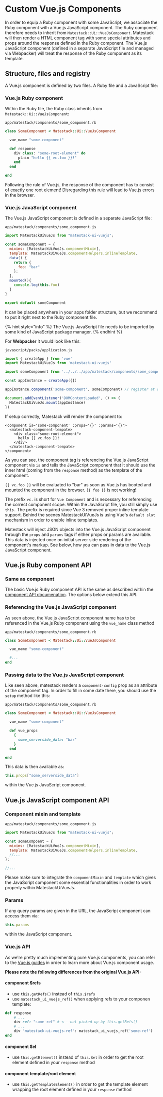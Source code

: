 # Custom Vue.js Components

In order to equip a Ruby component with some JavaScript, we associate the Ruby component with a Vue.js JavaScript component. The Ruby component therefore needs to inherit from `Matestack::Ui::VueJsComponent`. Matestack will then render a HTML component tag with some special attributes and props around the response defined in the Ruby component. The Vue.js JavaScript component (defined in a separate JavaScript file and managed via Webpacker) will treat the response of the Ruby component as its template.

## Structure, files and registry

A Vue.js component is defined by two files. A Ruby file and a JavaScript file:

### Vue.js Ruby component

Within the Ruby file, the Ruby class inherits from `Matestack::Ui::VueJsComponent`:

`app/matestack/components/some_component.rb`

```ruby
class SomeComponent < Matestack::Ui::VueJsComponent

  vue_name "some-component"

  def response
    div class: "some-root-element" do
      plain "hello {{ vc.foo }}!"
    end
  end

end
```

Following the rule of Vue.js, the response of the component has to consist of exactly one root element! Disregarding this rule will lead to Vue.js errors in the browser.

### Vue.js JavaScript component

The Vue.js JavaScript component is defined in a separate JavaScript file:

`app/matestack/components/some_component.js`

```javascript
import MatestackUiVueJs from "matestack-ui-vuejs";

const someComponent = {
  mixins: [MatestackUiVueJs.componentMixin],
  template: MatestackUiVueJs.componentHelpers.inlineTemplate,
  data() {
    return {
      foo: "bar"
    };
  },
  mounted(){
    console.log(this.foo)
  }
}

export default someComponent
```

It can be placed anywhere in your apps folder structure, but we recommend to put it right next to the Ruby component file.

{% hint style="info" %}
The Vue.js JavaScript file needs to be imported by some kind of JavaScript package manager.
{% endhint %}

For **Webpacker** it would look like this:

`javascript/packs/application.js`

```js
import { createApp } from 'vue'
import MatestackUiVueJs from 'matestack-ui-vuejs'

import someComponent from '../../../app/matestack/components/some_component' // import component definition from source

const appInstance = createApp({})

appInstance.component('some-component', someComponent) // register at appInstance

document.addEventListener('DOMContentLoaded', () => {
  MatestackUiVueJs.mount(appInstance)
})
```

If setup correctly, Matestack will render the component to:

```markup
<component is='some-component' :props='{}' :params='{}'>
  <matestack-component-tempate>
    <div class="some-root-element">
      hello {{ vc.foo }}!
    </div>
  </matestack-component-tempate>
</component>
```

As you can see, the component tag is referencing the Vue.js JavaScript component via `is` and tells the JavaScript component that it should use the inner html (coming from the `response` method) as the template of the component.

`{{ vc.foo }}` will be evaluated to "bar" as soon as Vue.js has booted and mounted the component in the browser. `{{ foo }}` is not working!

The prefix `vc.` is short for `Vue Component` and is necessary for referencing the correct component scope. Within the JavaScript file, you still simply use `this.` The prefix is required since Vue 3 removed proper inline template support. Behind the scenes MatestackUiVueJs is using Vue's `default slot` mechanism in order to enable inline templates.

Matestack will inject JSON objects into the Vue.js JavaScript component through the `props` and `params` tags if either props or params are available. This data is injected once on initial server side rendering of the component's markup. See below, how you can pass in data to the Vue.js JavaScript component.

## Vue.js Ruby component API

### Same as component

The basic Vue.js Ruby component API is the same as described within the [component API documenation](../ui-in-pure-ruby/components/component-api.md). The options below extend this API.

### Referencing the Vue.js JavaScript component

As seen above, the Vue.js JavaScript component name has to be referenced in the Vue.js Ruby component using the `vue_name` class method

`app/matestack/components/some_component.rb`

```ruby
class SomeComponent < Matestack::Ui::VueJsComponent

  vue_name "some-component"

  #...
end
```

### Passing data to the Vue.js JavaScript component

Like seen above, matestack renders a `component-config` prop as an attribute of the component tag. In order to fill in some date there, you should use the `setup` method like this:

`app/matestack/components/some_component.rb`

```ruby
class SomeComponent < Matestack::Ui::VueJsComponent

  vue_name "some-component"

  def vue_props
    {
      some_serverside_data: "bar"
    }
  end

end
```

This data is then available as:

```javascript
this.props["some_serverside_data"]
```

within the Vue.js JavaScript component.

## Vue.js JavaScript component API

### Component mixin and template

`app/matestack/components/some_component.js`

```javascript
import MatestackUiVueJs from "matestack-ui-vuejs";

const someCompoent = {
  mixins: [MatestackUiVueJs.componentMixin],
  template: MatestackUiVueJs.componentHelpers.inlineTemplate,
  //...
};

//...
```

Please make sure to integrate the `componentMixin` and `template` which gives the JavaScript component some essential functionalities in order to work properly within MatestackUiVueJs.

### Params

If any query params are given in the URL, the JavaScript component can access them via:

```javascript
this.params
```

within the JavaScript component.

### Vue.js API

As we're pretty much implementing pure Vue.js components, you can refer to the [Vue.js guides](https://vuejs.org/v3/guide/) in order to learn more about Vue.js component usage.

**Please note the following differences from the original Vue.js API:**

#### component $refs

* use `this.getRefs()` instead of `this.$refs`
* use `matestack_ui_vuejs_ref()` when applying refs to your componen template:

```ruby
def response
    # ...
    div ref: "some-ref" # <-- not picked up by this.getRefs()
    # ...
    div "matestack-ui-vuejs-ref": matestack_ui_vuejs_ref('some-ref')
end
```

#### component $el

* use `this.getElement()` instead of `this.$el` in order to get the root element defined in your `response` method

#### component template/root element

* use `this.getTemplateElement()` in order to get the template element wrapping the root element defined in your `response` method
